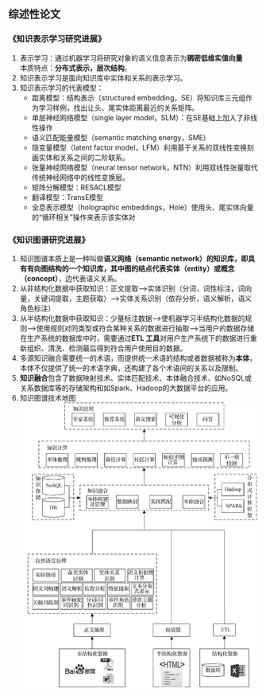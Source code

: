 ## 综述性论文
### 《知识表示学习研究进展》
1. 表示学习：通过机器学习将研究对象的语义信息表示为**稠密低维实值向量**\
            本质特点：**分布式表示，层次结构**。
2. 知识表示学习是面向知识库中实体和关系的表示学习。
3. 知识表示学习的代表模型：
    - 距离模型：结构表示（structured embedding，SE）将知识库三元组作为学习样例，找出让头、尾实体距离最近的关系矩阵。
    - 单层神经网络模型（single layer model，SLM）：在SE基础上加入了非线性操作
    - 语义匹配能量模型（semantic matching energy，SME）
    - 隐变量模型（latent factor model，LFM）利用基于关系的双线性变换刻画实体和关系之间的二阶联系。
    - 张量神经网络模型（neural tensor network，NTN）利用双线性张量取代传统神经网络中的线性变换层。
    - 矩阵分解模型：RESACL模型
    - 翻译模型：TransE模型
    - 全息表示模型（holographic embeddings，Hole）使用头、尾实体向量的“循环相关”操作来表示该实体对
### 《知识图谱研究进展》
1. 知识图谱本质上是一种叫做**语义网络（semantic network）**的知识库，即具有有向图结构的一个知识库，其中图的结点代表**实体（entity）**或**概念（concept）**，边代表语义关系。
2. 从非结构化数据中获取知识：正文提取-->实体识别（分词，词性标注，词向量，关键词提取，主题获取）-->实体关系识别（依存分析，语义解析，语义角色标注）
3. 从半结构化数据中获取知识：少量标注数据-->使机器学习半结构化数据的规则-->使用规则对同类型或符合某种关系的数据进行抽取-->当用户的数据存储在生产系统的数据库中时，需要通过**ETL 工具**对用户生产系统下的数据进行重新组织、清洗、检测最后得到符合用户使用目的数据。
4. 多源知识融合需要统一的术语，而提供统一术语的结构或者数据被称为**本体**，本体不仅提供了统一的术语字典，还构建了各个术语间的关系以及限制。
5. **知识融合**包含了数据映射技术、实体匹配技术、本体融合技术、如NoSQL或关系数据库等的存储架构和如Spark、Hadoop的大数据平台的应用。
6. 知识图谱技术地图 
![map](https://github.com/lllssf/Fight-for-offer/blob/master/DeeCamp/Knowledge%20graphs/papers/KGmap.JPG)

